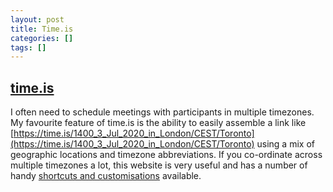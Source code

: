 ```yaml
---
layout: post
title: Time.is
categories: []
tags: []
---
```


## [time.is](https://time.is)

I often need to schedule meetings with participants in multiple timezones. My favourite feature of time.is is the ability to easily assemble a link like [https://time.is/1400_3_Jul_2020_in_London/CEST/Toronto](https://time.is/1400_3_Jul_2020_in_London/CEST/Toronto) using a mix of geographic locations and timezone abbreviations. If you co-ordinate across multiple timezones a lot, this website is very useful and has a number of handy [shortcuts and customisations](https://time.is/howto) available.
